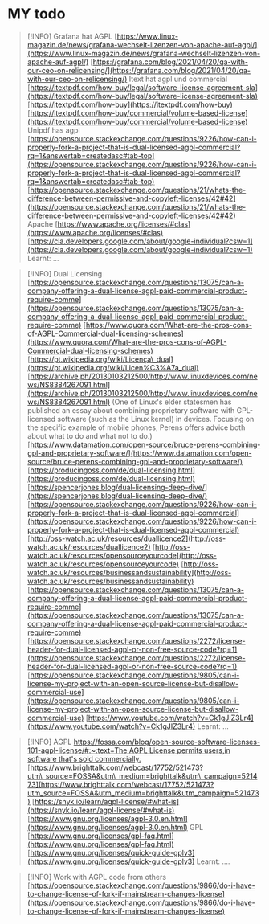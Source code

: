 # MY todo

> [!INFO]
> Grafana hat AGPL
> [https://www.linux-magazin.de/news/grafana-wechselt-lizenzen-von-apache-auf-agpl/](https://www.linux-magazin.de/news/grafana-wechselt-lizenzen-von-apache-auf-agpl/)
> [https://grafana.com/blog/2021/04/20/qa-with-our-ceo-on-relicensing/](https://grafana.com/blog/2021/04/20/qa-with-our-ceo-on-relicensing/)
> Itext hat agpl und commercial
> [https://itextpdf.com/how-buy/legal/software-license-agreement-sla](https://itextpdf.com/how-buy/legal/software-license-agreement-sla)
> [https://itextpdf.com/how-buy](https://itextpdf.com/how-buy)
> [https://itextpdf.com/how-buy/commercial/volume-based-license](https://itextpdf.com/how-buy/commercial/volume-based-license)
> Unipdf has agpl
> [https://opensource.stackexchange.com/questions/9226/how-can-i-properly-fork-a-project-that-is-dual-licensed-agpl-commercial?rq=1&answertab=createdasc#tab-top](https://opensource.stackexchange.com/questions/9226/how-can-i-properly-fork-a-project-that-is-dual-licensed-agpl-commercial?rq=1&answertab=createdasc#tab-top)
> [https://opensource.stackexchange.com/questions/21/whats-the-difference-between-permissive-and-copyleft-licenses/42#42](https://opensource.stackexchange.com/questions/21/whats-the-difference-between-permissive-and-copyleft-licenses/42#42)
> Apache [https://www.apache.org/licenses/#clas](https://www.apache.org/licenses/#clas)
> [https://cla.developers.google.com/about/google-individual?csw=1](https://cla.developers.google.com/about/google-individual?csw=1)
> Learnt:
> …

> [!INFO]
> Dual Licensing
> [https://opensource.stackexchange.com/questions/13075/can-a-company-offering-a-dual-license-agpl-paid-commercial-product-require-comme](https://opensource.stackexchange.com/questions/13075/can-a-company-offering-a-dual-license-agpl-paid-commercial-product-require-comme)
> [https://www.quora.com/What-are-the-pros-cons-of-AGPL-Commercial-dual-licensing-schemes](https://www.quora.com/What-are-the-pros-cons-of-AGPL-Commercial-dual-licensing-schemes)
> [https://pt.wikipedia.org/wiki/Licença\_dual](https://pt.wikipedia.org/wiki/Licen%C3%A7a_dual)
> [https://archive.ph/20130103212500/http://www.linuxdevices.com/news/NS8384267091.html](https://archive.ph/20130103212500/http://www.linuxdevices.com/news/NS8384267091.html) (One of Linux's elder statesmen has published an essay about combining proprietary software with GPL-licensed software (such as the Linux kernel) in devices. Focusing on the specific example of mobile phones, Perens offers advice both about what to do and what not to do.) [https://www.datamation.com/open-source/bruce-perens-combining-gpl-and-proprietary-software/](https://www.datamation.com/open-source/bruce-perens-combining-gpl-and-proprietary-software/)
> [https://producingoss.com/de/dual-licensing.html](https://producingoss.com/de/dual-licensing.html)
> [https://spencerjones.blog/dual-licensing-deep-dive/](https://spencerjones.blog/dual-licensing-deep-dive/)
> [https://opensource.stackexchange.com/questions/9226/how-can-i-properly-fork-a-project-that-is-dual-licensed-agpl-commercial](https://opensource.stackexchange.com/questions/9226/how-can-i-properly-fork-a-project-that-is-dual-licensed-agpl-commercial)
> [http://oss-watch.ac.uk/resources/duallicence2](http://oss-watch.ac.uk/resources/duallicence2)
> [http://oss-watch.ac.uk/resources/opensourceyourcode](http://oss-watch.ac.uk/resources/opensourceyourcode)
> [http://oss-watch.ac.uk/resources/businessandsustainability](http://oss-watch.ac.uk/resources/businessandsustainability)
> [https://opensource.stackexchange.com/questions/13075/can-a-company-offering-a-dual-license-agpl-paid-commercial-product-require-comme](https://opensource.stackexchange.com/questions/13075/can-a-company-offering-a-dual-license-agpl-paid-commercial-product-require-comme)
> [https://opensource.stackexchange.com/questions/2272/license-header-for-dual-licensed-agpl-or-non-free-source-code?rq=1](https://opensource.stackexchange.com/questions/2272/license-header-for-dual-licensed-agpl-or-non-free-source-code?rq=1)
> [https://opensource.stackexchange.com/questions/9805/can-i-license-my-project-with-an-open-source-license-but-disallow-commercial-use](https://opensource.stackexchange.com/questions/9805/can-i-license-my-project-with-an-open-source-license-but-disallow-commercial-use)
> [https://www.youtube.com/watch?v=Ck1gJIZ3Lr4](https://www.youtube.com/watch?v=Ck1gJIZ3Lr4)
> Learnt:
> …

> [!INFO]
> AGPL
> [https://fossa.com/blog/open-source-software-licenses-101-agpl-license/#:~:text=The AGPL License permits users,in software that's sold commercially.](https://fossa.com/blog/open-source-software-licenses-101-agpl-license/#:~:text=The%20AGPL%20License%20permits%20users,in%20software%20that%27s%20sold%20commercially.)
> [https://www.brighttalk.com/webcast/17752/521473?utm\_source=FOSSA&utm\_medium=brighttalk&utm\_campaign=521473](https://www.brighttalk.com/webcast/17752/521473?utm_source=FOSSA&utm_medium=brighttalk&utm_campaign=521473)
> [https://snyk.io/learn/agpl-license/#what-is](https://snyk.io/learn/agpl-license/#what-is)
> [https://www.gnu.org/licenses/agpl-3.0.en.html](https://www.gnu.org/licenses/agpl-3.0.en.html)
> GPL
> [https://www.gnu.org/licenses/gpl-faq.html](https://www.gnu.org/licenses/gpl-faq.html)
> [https://www.gnu.org/licenses/quick-guide-gplv3](https://www.gnu.org/licenses/quick-guide-gplv3)
> Learnt:
> ….

> [!INFO]
> Work with AGPL code from others
> [https://opensource.stackexchange.com/questions/9866/do-i-have-to-change-license-of-fork-if-mainstream-changes-license](https://opensource.stackexchange.com/questions/9866/do-i-have-to-change-license-of-fork-if-mainstream-changes-license)